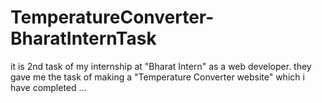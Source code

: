 # TemperatureConverter-BharatInternTask
it is 2nd task of my internship at "Bharat Intern" as a web developer. they gave me the task of making a "Temperature Converter website" which i have completed ...
